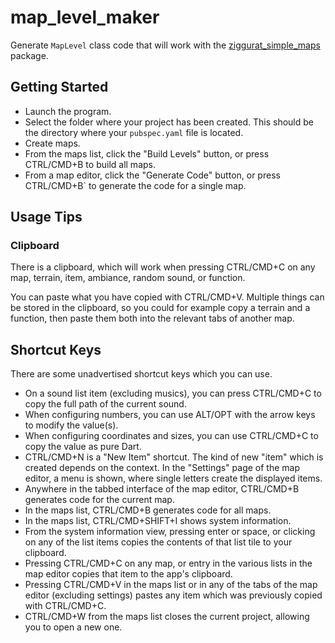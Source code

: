 # map_level_maker

Generate `MapLevel` class code that will work with the [ziggurat_simple_maps](https://pub.dev/packages/ziggurat_simple_maps) package.

## Getting Started

- Launch the program.
- Select the folder where your project has been created. This should be the directory where your `pubspec.yaml` file is located.
- Create maps.
- From the maps list, click the "Build Levels" button, or press CTRL/CMD+B to build all maps.
- From a map editor, click the "Generate Code" button, or press CTRL/CMD+B` to generate the code for a single map.

## Usage Tips

### Clipboard

There is a clipboard, which will work when pressing CTRL/CMD+C on any map, terrain, item, ambiance, random sound, or function.

You can paste what you have copied with CTRL/CMD+V. Multiple things can be stored in the clipboard, so you could for example copy a terrain and a function, then paste them both into the relevant tabs of another map.

## Shortcut Keys

There are some unadvertised shortcut keys which you can use.

- On a sound list item (excluding musics), you can press CTRL/CMD+C to copy the full path of the current sound.
- When configuring numbers, you can use ALT/OPT with the arrow keys to modify the value(s).
- When configuring coordinates and sizes, you can use CTRL/CMD+C to copy the value as pure Dart.
- CTRL/CMD+N is a "New Item" shortcut. The kind of new "item" which is created depends on the context. In the "Settings" page of the map editor, a menu is shown, where single letters create the displayed items.
- Anywhere in the tabbed interface of the map editor, CTRL/CMD+B generates code for the current map.
- In the maps list, CTRL/CMD+B generates code for all maps.
- In the maps list, CTRL/CMD+SHIFT+I shows system information.
- From the system information view, pressing enter or space, or clicking on any of the list items copies the contents of that list tile to your clipboard.
- Pressing CTRL/CMD+C on any map, or entry in the various lists in the map editor copies that item to the app's clipboard.
- Pressing CTRL/CMD+V in the maps list or in any of the tabs of the map editor (excluding settings) pastes any item which was previously copied with CTRL/CMD+C.
- CTRL/CMD+W from the maps list closes the current project, allowing you to open a new one.
